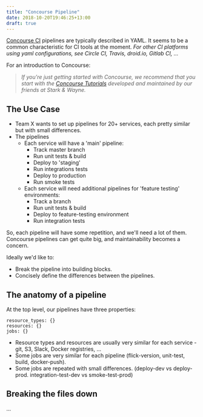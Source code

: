 ```yaml
---
title: "Concourse Pipeline"
date: 2018-10-20T19:46:25+13:00
draft: true
---
```


[Concourse CI](https://concourse-ci.org/) pipelines are typically described in YAML. It seems to be a common characteristic for CI tools at the moment. _For other CI platforms using yaml configurations, see Circle CI, Travis, droid.io, Gitlab CI, …_

For an introduction to Concourse:

> _If you're just getting started with Concourse, we recommend that you start with the [Concourse Tutorials](https://concoursetutorial.com/) developed and maintained by our friends at Stark & Wayne._

## The Use Case

 * Team X wants to set up pipelines for 20+ services, each pretty similar but with small differences.
 * The pipelines
   * Each service will have a 'main' pipeline:
     * Track master branch
     * Run unit tests & build
     * Deploy to 'staging'
     * Run integrations tests
     * Deploy to production
     * Run smoke tests
   * Each service will need additional pipelines for 'feature testing' environments:
     * Track a branch
     * Run unit tests & build
     * Deploy to feature-testing environment
     * Run integration tests

So, each pipeline will have some repetition, and we'll need a lot of them. Concourse pipelines can get quite big, and maintainability becomes a concern.

Ideally we'd like to:
 * Break the pipeline into building blocks.
 * Concisely define the differences between the pipelines.

## The anatomy of a pipeline

At the top level, our pipelines have three properties:

```
resource_types: {}
resources: {}
jobs: {}
```

 * Resource types and resources are usually very similar for each service - git, S3, Slack, Docker registries, …
 * Some jobs are very similar for each pipeline (flick-version, unit-test, build, docker-push).
 * Some jobs are repeated with small differences. (deploy-dev vs deploy-prod. integration-test-dev vs smoke-test-prod)

## Breaking the files down

…
